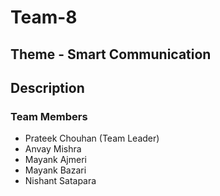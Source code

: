 # Team-8

## Theme - Smart Communication

## Description

### Team Members
- Prateek Chouhan (Team Leader)
- Anvay Mishra
- Mayank Ajmeri
- Mayank Bazari
- Nishant Satapara
